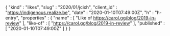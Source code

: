 {
  "kind" : "likes",
  "slug" : "2020/01/jcixh",
  "client_id" : "https://indigenous.realize.be",
  "date" : "2020-01-10T07:49:00Z",
  "h" : "h-entry",
  "properties" : {
    "name" : [ "Like of https://carol.gg/blog/2019-in-review" ],
    "like-of" : [ "https://carol.gg/blog/2019-in-review" ],
    "published" : [ "2020-01-10T07:49:00Z" ]
  }
}
